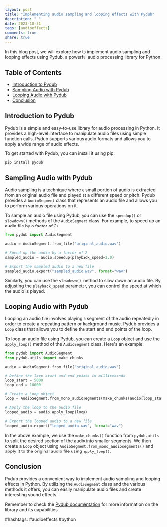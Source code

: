 ```yaml
---
layout: post
title: "Implementing audio sampling and looping effects with Pydub"
description: " "
date: 2023-10-31
tags: [audioeffects]
comments: true
share: true
---
```


In this blog post, we will explore how to implement audio sampling and looping effects using Pydub, a powerful audio processing library for Python. 

## Table of Contents
- [Introduction to Pydub](#introduction-to-pydub)
- [Sampling Audio with Pydub](#sampling-audio-with-pydub)
- [Looping Audio with Pydub](#looping-audio-with-pydub)
- [Conclusion](#conclusion)

## Introduction to Pydub

Pydub is a simple and easy-to-use library for audio processing in Python. It provides a high-level interface to manipulate audio files using simple function calls. Pydub supports various audio formats and allows you to apply a wide range of audio effects.

To get started with Pydub, you can install it using pip:

```python
pip install pydub
```

## Sampling Audio with Pydub

Audio sampling is a technique where a small portion of audio is extracted from an original audio file and played at a different speed or pitch. Pydub provides a `AudioSegment` class that represents an audio file and allows you to perform various operations on it.

To sample an audio file using Pydub, you can use the `speedup()` or `slowdown()` methods of the `AudioSegment` class. For example, to speed up an audio file by a factor of 2:

```python
from pydub import AudioSegment

audio = AudioSegment.from_file("original_audio.wav")

# Speed up the audio by a factor of 2
sampled_audio = audio.speedup(playback_speed=2.0)

# Export the sampled audio to a new file
sampled_audio.export("sampled_audio.wav", format="wav")
```

Similarly, you can use the `slowdown()` method to slow down an audio file. By adjusting the `playback_speed` parameter, you can control the speed at which the audio is played.

## Looping Audio with Pydub

Looping an audio file involves playing a segment of the audio repeatedly in order to create a repeating pattern or background music. Pydub provides a `Loop` class that allows you to define the start and end points of the loop.

To loop an audio file using Pydub, you can create a `Loop` object and use the `apply_loop()` method of the `AudioSegment` class. Here's an example:

```python
from pydub import AudioSegment
from pydub.utils import make_chunks

audio = AudioSegment.from_file("original_audio.wav")

# Define the loop start and end points in milliseconds
loop_start = 5000
loop_end = 10000

# Create a Loop object
loop = AudioSegment.from_mono_audiosegments(make_chunks(audio[loop_start:loop_end], len(audio)))

# Apply the loop to the audio file
looped_audio = audio.apply_loop(loop)

# Export the looped audio to a new file
looped_audio.export("looped_audio.wav", format="wav")
```

In the above example, we use the `make_chunks()` function from `pydub.utils` to split the desired section of the audio into smaller segments. We then create a `Loop` object using `AudioSegment.from_mono_audiosegments()` and apply it to the original audio file using `apply_loop()`.

## Conclusion

Pydub provides a convenient way to implement audio sampling and looping effects in Python. By utilizing the `AudioSegment` class and the various methods it offers, you can easily manipulate audio files and create interesting sound effects.

Remember to check the [Pydub documentation](https://github.com/jiaaro/pydub) for more information on the library and its capabilities.

#hashtags: #audioeffects #python